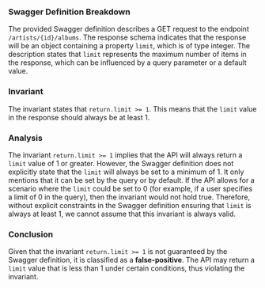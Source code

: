 ### Swagger Definition Breakdown
The provided Swagger definition describes a GET request to the endpoint `/artists/{id}/albums`. The response schema indicates that the response will be an object containing a property `limit`, which is of type integer. The description states that `limit` represents the maximum number of items in the response, which can be influenced by a query parameter or a default value.

### Invariant
The invariant states that `return.limit >= 1`. This means that the `limit` value in the response should always be at least 1.

### Analysis
The invariant `return.limit >= 1` implies that the API will always return a `limit` value of 1 or greater. However, the Swagger definition does not explicitly state that the `limit` will always be set to a minimum of 1. It only mentions that it can be set by the query or by default. If the API allows for a scenario where the `limit` could be set to 0 (for example, if a user specifies a limit of 0 in the query), then the invariant would not hold true. Therefore, without explicit constraints in the Swagger definition ensuring that `limit` is always at least 1, we cannot assume that this invariant is always valid.

### Conclusion
Given that the invariant `return.limit >= 1` is not guaranteed by the Swagger definition, it is classified as a **false-positive**. The API may return a `limit` value that is less than 1 under certain conditions, thus violating the invariant.
